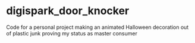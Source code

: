 digispark_door_knocker
======================

Code for a personal project making an animated Halloween decoration out of plastic junk proving my status as master consumer
